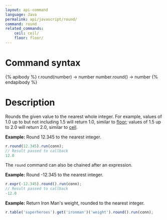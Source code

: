```yaml
---
layout: api-command
language: Java
permalink: api/javascript/round/
command: round
related_commands:
    ceil: ceil/
    floor: floor/
---
```

# Command syntax #

{% apibody %}
r.round(number) &rarr; number
number.round() &rarr; number
{% endapibody %}

# Description #

Rounds the given value to the nearest whole integer. For example, values of 1.0 up to but not including 1.5 will return 1.0, similar to [floor][]; values of 1.5 up to 2.0 will return 2.0, similar to [ceil][].

[floor]: /api/javascript/floor/
[ceil]:  /api/javascript/ceil/

__Example:__ Round 12.345 to the nearest integer.

```js
r.round(12.345).run(conn);
// Result passed to callback
12.0
```

The `round` command can also be chained after an expression.

__Example:__ Round -12.345 to the nearest integer.

```js
r.expr(-12.345).round().run(conn);
// Result passed to callback
-12.0
```

__Example:__ Return Iron Man's weight, rounded to the nearest integer.

```js
r.table('superheroes').get('ironman')('weight').round().run(conn);
```
